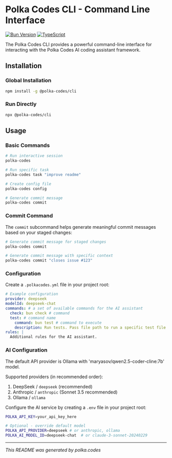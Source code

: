 # Polka Codes CLI - Command Line Interface

[![Bun Version](https://img.shields.io/badge/Bun-v1.0.0+-brightgreen)](https://bun.sh)
[![TypeScript](https://img.shields.io/badge/TypeScript-5.0+-blue)](https://www.typescriptlang.org)

The Polka Codes CLI provides a powerful command-line interface for interacting with the Polka Codes AI coding assistant framework.

## Installation

### Global Installation

```bash
npm install -g @polka-codes/cli
```

### Run Directly

```bash
npx @polka-codes/cli
```

## Usage

### Basic Commands

```bash
# Run interactive session
polka-codes

# Run specific task
polka-codes task "improve readme"

# Create config file
polka-codes config

# Generate commit message
polka-codes commit
```

### Commit Command

The `commit` subcommand helps generate meaningful commit messages based on your staged changes:

```bash
# Generate commit message for staged changes
polka-codes commit

# Generate commit message with specific context
polka-codes commit "closes issue #123"

```

### Configuration

Create a `.polkacodes.yml` file in your project root:

```yaml
# Example configuration
provider: deepseek
modelId: deepseek-chat
commands: # a set of available commands for the AI assistant
  check: bun check # command
  test: # command name
    command: bun test # command to execute
    description: Run tests. Pass file path to run a specific test file. # description of the command
rules: |
  Additional rules for the AI assistant.
```

### AI Configuration

The default API provider is Ollama with 'maryasov/qwen2.5-coder-cline:7b' model.

Supported providers (in recommended order):
1. DeepSeek / `deepseek` (recommended)
2. Anthropic / `anthropic` (Sonnet 3.5 recommended)
3. Ollama / `ollama`

Configure the AI service by creating a `.env` file in your project root:

```bash
POLKA_API_KEY=your_api_key_here

# Optional - override default model
POLKA_API_PROVIDER=deepseek # or anthropic, ollama
POLKA_AI_MODEL_ID=deepseek-chat  # or claude-3-sonnet-20240229
```

---


*This README was generated by polka.codes*
